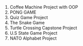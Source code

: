 1) Coffee Machine Project with OOP
2) PONG GAME
3) Quiz Game Project
4) The Snake Game
5) Turtle Crossing Capstone Project
6) U.S State Game Project 
7) NATO Alphabet Project